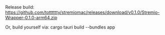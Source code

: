 Release build: https://github.com/totttttty/stremiomac/releases/download/v0.1.0/Stremio-Wrapper-0.1.0-arm64.zip

Or, build yourself via:
cargo tauri build --bundles app
